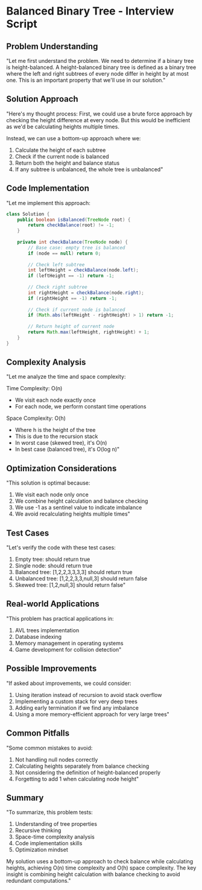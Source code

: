 # Balanced Binary Tree - Interview Script

## Problem Understanding
"Let me first understand the problem. We need to determine if a binary tree is height-balanced. A height-balanced binary tree is defined as a binary tree where the left and right subtrees of every node differ in height by at most one. This is an important property that we'll use in our solution."

## Solution Approach
"Here's my thought process:
First, we could use a brute force approach by checking the height difference at every node. But this would be inefficient as we'd be calculating heights multiple times.

Instead, we can use a bottom-up approach where we:
1. Calculate the height of each subtree
2. Check if the current node is balanced
3. Return both the height and balance status
4. If any subtree is unbalanced, the whole tree is unbalanced"

## Code Implementation
"Let me implement this approach:

```java
class Solution {
    public boolean isBalanced(TreeNode root) {
        return checkBalance(root) != -1;
    }
    
    private int checkBalance(TreeNode node) {
        // Base case: empty tree is balanced
        if (node == null) return 0;
        
        // Check left subtree
        int leftHeight = checkBalance(node.left);
        if (leftHeight == -1) return -1;
        
        // Check right subtree
        int rightHeight = checkBalance(node.right);
        if (rightHeight == -1) return -1;
        
        // Check if current node is balanced
        if (Math.abs(leftHeight - rightHeight) > 1) return -1;
        
        // Return height of current node
        return Math.max(leftHeight, rightHeight) + 1;
    }
}
```

## Complexity Analysis
"Let me analyze the time and space complexity:

Time Complexity: O(n)
- We visit each node exactly once
- For each node, we perform constant time operations

Space Complexity: O(h)
- Where h is the height of the tree
- This is due to the recursion stack
- In worst case (skewed tree), it's O(n)
- In best case (balanced tree), it's O(log n)"

## Optimization Considerations
"This solution is optimal because:
1. We visit each node only once
2. We combine height calculation and balance checking
3. We use -1 as a sentinel value to indicate imbalance
4. We avoid recalculating heights multiple times"

## Test Cases
"Let's verify the code with these test cases:
1. Empty tree: should return true
2. Single node: should return true
3. Balanced tree: [1,2,2,3,3,3,3] should return true
4. Unbalanced tree: [1,2,2,3,3,null,3] should return false
5. Skewed tree: [1,2,null,3] should return false"

## Real-world Applications
"This problem has practical applications in:
1. AVL trees implementation
2. Database indexing
3. Memory management in operating systems
4. Game development for collision detection"

## Possible Improvements
"If asked about improvements, we could consider:
1. Using iteration instead of recursion to avoid stack overflow
2. Implementing a custom stack for very deep trees
3. Adding early termination if we find any imbalance
4. Using a more memory-efficient approach for very large trees"

## Common Pitfalls
"Some common mistakes to avoid:
1. Not handling null nodes correctly
2. Calculating heights separately from balance checking
3. Not considering the definition of height-balanced properly
4. Forgetting to add 1 when calculating node height"

## Summary
"To summarize, this problem tests:
1. Understanding of tree properties
2. Recursive thinking
3. Space-time complexity analysis
4. Code implementation skills
5. Optimization mindset

My solution uses a bottom-up approach to check balance while calculating heights, achieving O(n) time complexity and O(h) space complexity. The key insight is combining height calculation with balance checking to avoid redundant computations."
